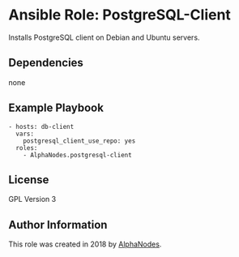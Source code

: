 # Ansible Role: PostgreSQL-Client

Installs PostgreSQL client on Debian and Ubuntu servers.

## Dependencies

  none

## Example Playbook

    - hosts: db-client
      vars:
        postgresql_client_use_repo: yes
      roles:
        - AlphaNodes.postgresql-client

## License

GPL Version 3

## Author Information

This role was created in 2018 by [AlphaNodes](https://alphanodes.com/).

